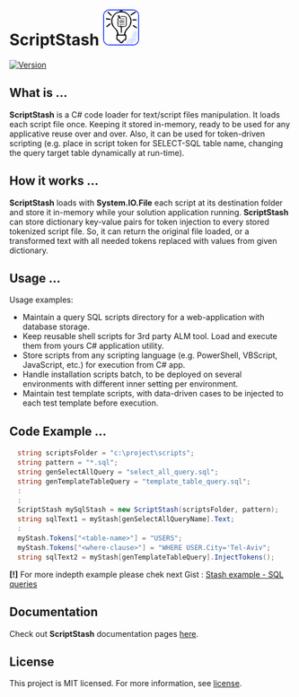 # ScriptStash ![ScriptStash Logo](/ScriptStash/package/scriptstash_nuget_logo.png)
[![Version](https://img.shields.io/badge/nuget-v2.0.0-brightgreen.svg?logo=appveyor&longCache=true&style=plastic)](https://www.nuget.org/packages/ScriptStash.Net)
## What is ...
**ScriptStash** is a C# code loader for text/script files manipulation. It loads each script file once. Keeping it stored in-memory, ready to be used for any applicative reuse over and over. Also, it can be used for token-driven scripting (e.g. place in script token for SELECT-SQL table name, changing the query target table dynamically at run-time).

## How it works ...
**ScriptStash** loads with **System.IO.File** each script at its destination folder and store it in-memory while your solution application running. **ScriptStash** can store dictionary key-value pairs for token injection to every stored tokenized script file. So, it can return the original file loaded, or a transformed text with all needed tokens replaced with values from given dictionary.

## Usage ...
Usage examples:
- Maintain a query SQL scripts directory for a web-application with database storage.
- Keep reusable shell scripts for 3rd party ALM tool. Load and execute them from yours C# application utility.
- Store scripts from any scripting language (e.g. PowerShell, VBScript, JavaScript, etc.) for execution from C# app.
- Handle installation scripts batch, to be deployed on several environments with different inner setting per environment.
- Maintain test template scripts, with data-driven cases to be injected to each test template before execution.

## Code Example ...
``` C#
  string scriptsFolder = "c:\project\scripts";
  string pattern = "*.sql";
  string genSelectAllQuery = "select_all_query.sql";
  string genTemplateTableQuery = "template_table_query.sql";
  :
  :
  ScriptStash mySqlStash = new ScriptStash(scriptsFolder, pattern);
  string sqlText1 = myStash[genSelectAllQueryName].Text;
  :
  myStash.Tokens["<table-name>"] = "USERS";
  myStash.Tokens["<where-clause>"] = "WHERE USER.City='Tel-Aviv";
  string sqlText2 = myStash[genTemplateTableQuery].InjectTokens();
``` 
**[!]** For more indepth example please chek next Gist : [Stash example - SQL queries](https://gist.github.com/Eurekode/50e20e5df20afc8435b2a9a5dcc6fa2c)

## Documentation
Check out **ScriptStash** documentation pages [here](https://eurekode.github.io/script_stash_documentations/index.html).
  
## License
This project is MIT licensed. For more information, see [license](LICENSE).
